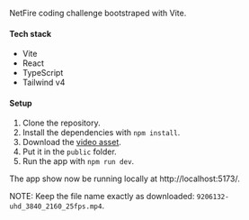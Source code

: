 NetFire coding challenge bootstraped with Vite.

#### Tech stack

- Vite
- React
- TypeScript
- Tailwind v4

#### Setup

1. Clone the repository.
2. Install the dependencies with `npm install`.
3. Download the [video asset](https://www.pexels.com/video/birds-flying-on-the-sky-9206132/.).
4. Put it in the `public` folder.
5. Run the app with `npm run dev`.

The app show now be running locally at http://localhost:5173/.

NOTE: Keep the file name exactly as downloaded: `9206132-uhd_3840_2160_25fps.mp4`.
